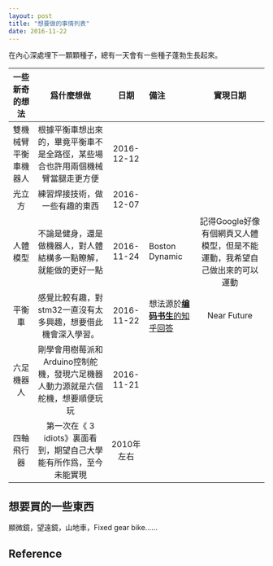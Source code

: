 ```yaml
---
layout: post
title: "想要做的事情列表"
date: 2016-11-22
---
```


在內心深處埋下一顆顆種子，總有一天會有一些種子蓬勃生長起來。


|一些新奇的想法|爲什麼想做|日期|備注|實現日期|
|:-:|:-:|:-:|:-|:-:|
|雙機械臂平衡車機器人|根據平衡車想出來的，畢竟平衡車不是全路徑，某些場合也許用兩個機械臂當腿走更方便|2016-12-12|||
|光立方|練習焊接技術，做一些有趣的東西|2016-12-07|||
|人體模型|不論是健身，還是做機器人，對人體結構多一點瞭解，就能做的更好一點|2016-11-24|Boston Dynamic|記得Google好像有個網頁又人體模型，但是不能運動，我希望自己做出來的可以運動|
|平衡車|感覺比較有趣，對stm32一直沒有太多興趣，想要借此機會深入學習。|2016-11-22|想法源於[**编码书生**的知乎回答](https://www.zhihu.com/question/38551511/answer/84832054)|Near Future|
|六足機器人|剛學會用樹莓派和Arduino控制舵機，發現六足機器人動力源就是六個舵機，想要順便玩玩|2016-11-21|||
|四軸飛行器|第一次在《 3 idiots》裏面看到，期望自己大學能有所作爲，至今未能實現|2010年左右|||


## 想要買的一些東西

顯微鏡，望遠鏡，山地車，Fixed gear bike……

## Reference
